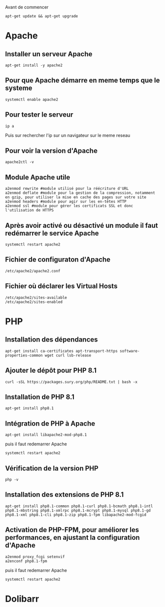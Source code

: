 Avant de commencer
```
apt-get update && apt-get upgrade
```


# Apache

## Installer un serveur Apache
```
apt-get install -y apache2
```

## Pour que Apache démarre en meme temps que le systeme
```
systemctl enable apache2
```

## Pour tester le serveur
```
ip a
```
Puis sur rechercher l'ip sur un navigateur sur le meme reseau

## Pour voir la version d'Apache
```
apache2ctl -v
```

## Module Apache utile
```
a2enmod rewrite #module utilisé pour la réécriture d'URL
a2enmod deflate #module pour la gestion de la compression, notamment en gzip, pour utiliser la mise en cache des pages sur votre site
a2enmod headers #module pour agir sur les en-têtes HTTP
a2enmod ssl #module pour gérer les certificats SSL et donc l'utilisation de HTTPS
```

## Après avoir activé ou désactivé un module il faut redémarrer le service Apache
```
systemctl restart apache2
```

## Fichier de configuraton d'Apache
```
/etc/apache2/apache2.conf
```

## Fichier où déclarer les Virtual Hosts
```
/etc/apache2/sites-available
/etc/apache2/sites-enabled
```

# PHP

## Installation des dépendances

```
apt-get install ca-certificates apt-transport-https software-properties-common wget curl lsb-release
```

## Ajouter le dépôt pour PHP 8.1

```
curl -sSL https://packages.sury.org/php/README.txt | bash -x
```

## Installation de PHP 8.1

```
apt-get install php8.1
```

## Intégration de PHP à Apache

```
apt-get install libapache2-mod-php8.1
```
puis il faut redemarrer Apache

```
systemctl restart apache2
```

## Vérification de la version PHP

```
php -v
```

## Installation des extensions de PHP 8.1

```
apt-get install php8.1-common php8.1-curl php8.1-bcmath php8.1-intl php8.1-mbstring php8.1-xmlrpc php8.1-mcrypt php8.1-mysql php8.1-gd php8.1-xml php8.1-cli php8.1-zip php8.1-fpm libapache2-mod-fcgid
```

## Activation de PHP-FPM, pour améliorer les performances, en ajustant la configuration d'Apache

```
a2enmod proxy_fcgi setenvif
a2enconf php8.1-fpm
```

puis il faut redemarrer Apache

```
systemctl restart apache2
```

# Dolibarr

